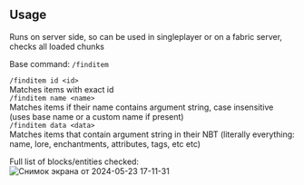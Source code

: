 ## Usage
Runs on server side, so can be used in singleplayer or on a fabric server, checks all loaded chunks  

Base command: `/finditem`  
  
`/finditem id <id>`  
Matches items with exact id  
`/finditem name <name>`  
Matches items if their name contains argument string, case insensitive (uses base name or a custom name if present)  
`/finditem data <data>`  
Matches items that contain argument string in their NBT (literally everything: name, lore, enchantments, attributes, tags, etc etc)  
  
Full list of blocks/entities checked:  
![Снимок экрана от 2024-05-23 17-11-31](https://github.com/Vladomeme/itemfinder/assets/84517135/e835b2a1-33d3-41fd-9aa0-26a92938ec6e)
